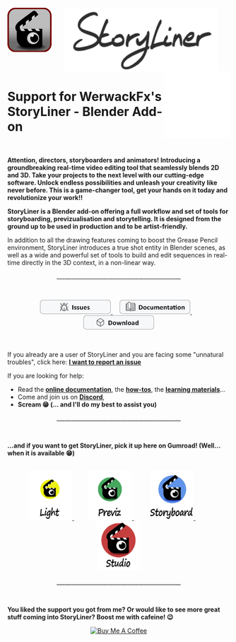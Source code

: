 

<p align="center">
  <img align="left" width="auto" height="auto" src="images/Storyliner_Logo_Icon_100.png">
  <img align="center" width="350" src="images/StoryLiner_Text_300.png"  />
  <img align="right" width="150" src="images/spacer.png">
</p>


# Support for WerwackFx's StoryLiner - Blender Add-on

</br>

**Attention, directors, storyboarders and animators! Introducing a groundbreaking real-time video editing tool that seamlessly blends 2D and 3D. Take your projects to the next level with our cutting-edge software. Unlock endless possibilities and unleash your creativity like never before. This is a game-changer tool, get your hands on it today and revolutionize your work!!**

**StoryLiner is a Blender add-on offering a full workflow and set of tools for storyboarding, previzualisation and storytelling. It is designed from the ground up to be used in production and to be artist-friendly.**

In addition to all the drawing features coming to boost the Grease Pencil environment, StoryLiner introduces a true shot entity in Blender scenes, as well as a wide and powerful set of tools to build and edit sequences in real-time directly in the 3D context, in a non-linear way.

<p align="center">
    ____________________________________________
</p>
<br>

<p align="center">
  <a href="https://github.com/werwack/storyliner-support/issues" title="Report and follow issues">
  <img src="images/Issues.png" width="160" />
  </a>
  &nbsp;&nbsp;&nbsp;
  <a href="https://werwackfx.com/storyliner/doc" title="Consult the online documentation" target="_blank">
  <img src="images/Documentation.png" width="160" />
  </a>
  &nbsp;&nbsp;&nbsp;
  <a href="https://werwackfx.com/storyliner/doc" title="Download the Light Edition of StoryLiner" target="_self">
  <img src="images/Download.png" width="160" />
  </a>
</p>

<br>

If you already are a user of StoryLiner and you are facing some "unnatural troubles", click here: <b><a href="https://github.com/werwack/storyliner-support/issues" title="Report and follow issues">I want to report an issue</a></b>

If you are looking for help:
<ul>
    <li> Read the <b><a href="https://werwackfx.com/storyliner/doc" title="Read StoryLiner online documentation" target="_blank">online documentation</a></b>, the <b><a href="https://werwackfx.com/storyliner/doc/how-to/how-to.html" title="Check if you know all thehow-tos" target="_blank">how-tos</a></b>, the <b><a href="https://werwackfx.com/storyliner/doc/how-to/learning-resources.html" title="Watch the tutorials" target="_blank">learning materials</a></b>...</li>
    <li> Come and join us on <b><a href="https://discord.gg/gTG48jqWcm" title="StoryLine on Spitefire Storyboards Discord" target="_blank">Discord</a></b>,</li>
    <li> <b>Scream 😁 (... and I'll do my best to assist you)</b></li>
</ul>


<p align="center">
    ____________________________________________
</p>
<br>

**...and if you want to get StoryLiner, pick it up here on Gumroad! (Well... when it is available 😁)**
<br>
<br>

<p align="center">
  <a href="https://werwackfx.com/storyliner/doc/editions/editions.html#light-edition" title="StoryLiner Light Edition">
  <img src="images/StoryLiner_LightEdition_Sized.png" width="100" />
  </a>
  &nbsp;&nbsp;&nbsp;&nbsp;&nbsp;&nbsp;&nbsp;
  <a href="https://werwackfx.com/storyliner/doc/editions/editions.html#essential-edition" title="StoryLiner Previz Edition">
  <img src="images/StoryLiner_EssentialEdition_Sized.png" width="100" />
  </a>
  &nbsp;&nbsp;&nbsp;&nbsp;&nbsp;&nbsp;&nbsp;&nbsp;
  <a href="https://werwackfx.com/storyliner/doc/editions/editions.html#storyboard-edition" title="StoryLiner Storyboard Edition">
  <img src="images/StoryLiner_StoryboardEdition_Sized.png" width="100" />
  </a>
  &nbsp;&nbsp;&nbsp;&nbsp;&nbsp;&nbsp;&nbsp;&nbsp;
  <a href="https://werwackfx.com/storyliner/doc/editions/editions.html#studio-edition" title="StoryLiner Studio Edition">
  <img src="images/StoryLiner_StudioEdition_Sized.png" width="100" />
  </a>
</p>


<p align="center">
    ____________________________________________
</p>
<br>


**You liked the support you got from me? Or would like to see more great stuff coming into StoryLiner?  Boost me with cafeine! 😉**

<p align="center"> 
    <a href="https://www.buymeacoffee.com/werwack" target="_blank"><img src="https://cdn.buymeacoffee.com/buttons/v2/default-yellow.png" alt="Buy Me A Coffee" style="height: 60px !important;width: 217px !important;" ></a></div>
</p>

